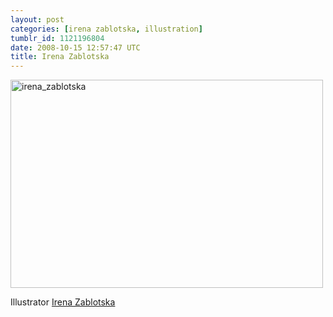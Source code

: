 ```yaml
---
layout: post
categories: [irena zablotska, illustration]
tumblr_id: 1121196804  
date: 2008-10-15 12:57:47 UTC
title: Irena Zablotska
---
```


<a href="http://zablotska.com/"><img src="/attachments/2008/10/irena_zablotska.jpg" alt="irena_zablotska" title="" width="500" height="333" class="alignnone size-full wp-image-833" /></a>

Illustrator <a href="http://zablotska.com/">Irena Zablotska</a>
